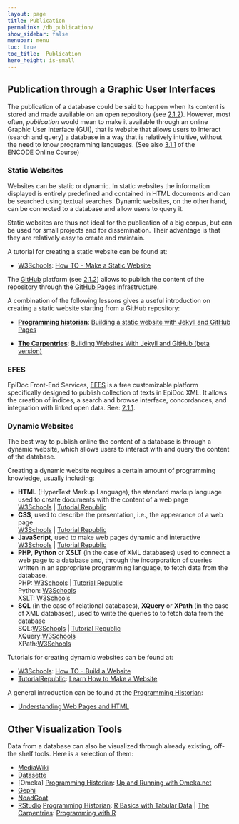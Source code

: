 ```yaml
---
layout: page
title: Publication
permalink: /db_publication/
show_sidebar: false
menubar: menu
toc: true
toc_title:  Publication
hero_height: is-small
---
```


## Publication through a Graphic User Interfaces
The publication of a database could be said to happen when its content is stored and made available on an open repository 
(see [2.1.2](/db_share_store)). However, most often, *publication* would mean to make it available through an online Graphic User
 Interface (GUI), that is website that allows users to interact (search and query) a database in a way that is relatively intuitive, 
 without the need to know programming languages. (See also [3.1.1](https://teach-dariah-cur.acdh-dev.oeaw.ac.at/mod/lesson/view.php?id=2503) of the 
 ENCODE Online Course)

### Static Websites

Websites can be static or dynamic. In static websites  the information displayed is entirely predefined and contained in HTML documents and 
can be searched using textual searches. Dynamic websites, on the other hand, can be connected to a database and allow users to query it. 

Static websites are thus not ideal for the publication of a big corpus, but can be used for small projects and for dissemination.
Their advantage is that they are relatively easy to create and maintain.

A tutorial for creating a static website can be found at:
- [W3Schools](https://www.w3schools.com/): 
[How TO - Make a Static Website](https://www.w3schools.com/howto/howto_website_static.asp) 

The [GitHub](https://github.com/) platform (see [2.1.2](/db_share_store/#repositories)) allows to publish the content of the repository 
through the [GitHub Pages](https://pages.github.com/) infrastructure.

A combination of the following lessons gives a useful introduction on creating a static website starting from a GitHub repository:  

- **[Programming historian](/prog_hist)**:
[Building a static website with Jekyll and GitHub Pages](https://programminghistorian.org/en/lessons/building-static-sites-with-jekyll-github-pages)
  
- **[The Carpentries](soft_carp)**: 
[Building Websites With Jekyll and GitHub (beta version)](https://carpentries-incubator.github.io/jekyll-pages-novice/)

### EFES

EpiDoc Front-End Services, [EFES](https://github.com/EpiDoc/EFES) is a free customizable platform specifically designed 
to publish collection of texts in EpiDoc XML. It allows the creation of indices, a search and browse interface, concordances, 
and integration with linked open data. See: [2.1.1](/db_creation/#epidoc).

### Dynamic Websites

The best way to publish online the content of a database is through a dynamic website, which allows users to interact with and query the 
content of the database. 

Creating a dynamic website requires a certain amount of programming knowledge, usually including:

- **HTML** (HyperText Markup Language), the standard markup language used to create documents with the content of a web page  
[W3Schools](https://www.w3schools.com/html/default.asp) | [Tutorial Republic](https://www.tutorialrepublic.com/html-tutorial/)
-  **CSS**, used to describe the presentation, i.e., the appearance of a web page  
[W3Schools](https://www.w3schools.com/w3css/default.asp)  | [Tutorial Republic](https://www.tutorialrepublic.com/css-tutorial/)
-  **JavaScript**, used to make web pages dynamic and interactive  
[W3Schools](https://www.w3schools.com/js/default.asp)  | [Tutorial Republic](https://www.tutorialrepublic.com/javascript-tutorial/)
-  **PHP**,  **Python** or  **XSLT** (in the case of XML databases) used to connect a web page to a database and, through the incorporation
 of queries written in an appropriate programming language, to fetch data from the database.  
 PHP: [W3Schools](https://www.w3schools.com/php/default.asp) | [Tutorial Republic](https://www.tutorialrepublic.com/php-tutorial/)  
 Python: [W3Schools](https://www.w3schools.com/python/default.asp)  
 XSLT:  [W3Schools](https://www.w3schools.com/xml/xsl_intro.asp)
-  **SQL** (in the case of relational databases),  **XQuery** or **XPath** (in the case of XML databases), used to write the queries to
 to fetch data from the database  
 SQL:[W3Schools](https://www.tutorialrepublic.com/sql-tutorial/)  | [Tutorial Republic](https://www.tutorialrepublic.com/sql-tutorial/)  
 XQuery:[W3Schools](https://www.w3schools.com/xml/xquery_intro.asp)   
XPath:[W3Schools](https://www.w3schools.com/xml/xpath_intro.asp) 

Tutorials for creating dynamic websites can be found at:
- [W3Schools](https://www.w3schools.com/): [How TO - Build a Website](https://www.w3schools.com/howto/howto_website.asp) 
- [TutorialRepublic](https://www.tutorialrepublic.com/): [Learn How to Make a Website](https://www.tutorialrepublic.com/)

A general introduction can be found at the [Programming Historian](/prog_hist):  
- [Understanding Web Pages and HTML](https://programminghistorian.org/en/lessons/viewing-html-files)

## Other Visualization Tools 
Data from a database can also be visualized through already existing, off-the shelf tools. Here is a selection of them:
 
- [MediaWiki](https://www.mediawiki.org/wiki/MediaWiki)
- [Datasette](https://datasette.io/)
- [Omeka]
[Programming Historian](/prog_hist):
[Up and Running with Omeka.net](https://programminghistorian.org/en/lessons/up-and-running-with-omeka)
- [Gephi](https://gephi.org/)
- [NoadGoat](https://nodegoat.net/)
- [RStudio](https://posit.co/)
[Programming Historian](/prog_hist):
[R Basics with Tabular Data](https://programminghistorian.org/en/lessons/r-basics-with-tabular-data) | 
[The Carpentries](soft_carp): [Programming with R](https://swcarpentry.github.io/r-novice-inflammation/)







